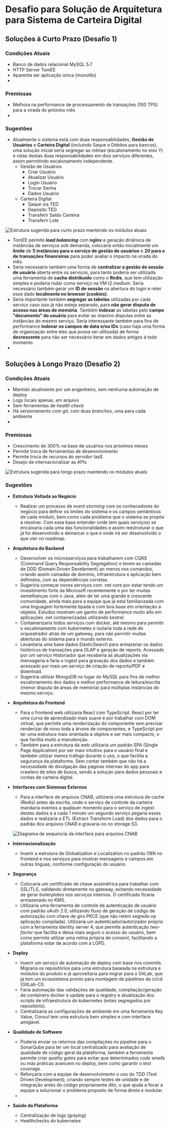 # Desafio para Solução de Arquitetura para Sistema de Carteira Digital



## Soluções à Curto Prazo (Desafio 1)

### Condições Atuais

- Banco de dados relacional MySQL 5.7
- HTTP Server TomEE
- Aparenta ser aplicação única (monolito)
- 

### Premissas

- Melhora na performance de processamento de transações (100 TPS) para a virada do próximo mês
- 

### Sugestões

- Atualmente o sistema está com duas responsabilidades, **Gestão de Usuários** e **Carteira Digital** (incluindo Saque e Débitos para bancos), uma solução inicial seria segregar as rotinas (escalonamento no eixo Y) e rotas destas duas responsabilidades em dois serviços diferentes, assim permitindo escalonamento independente.
  - Gestão de Usuários
    - Criar Usuário
    - Atualizar Usuário
    - Login Usuário
    - Trocar Senha
    - Dados Usuário
  - Carteira Digital
    - Saque via TED
    - Depósito TED
    - Transferir Saldo Carteira
    - Transferir Lote



![Estrutura sugerida para curto prazo mantendo os módulos atuais](.\DigitalWalletBeforeDFD.png)



- TomEE permite ***load balancing*** com **nginx** e geração dinâmica de instâncias de serviços sob demanda, colocaria então inicialmente um **limite** de **5 instâncias para o serviço de gestão de usuários** e **20 para o de transações financeiras** para poder avaliar o impacto na virada do mês.
- Seria necessário também uma forma de **centralizar a gestão de sessão de usuário** aberta entre os serviços, para tanto poderia ser utilizada uma ferramenta de **cache distribuído** como o **Redis**, que tem utilização simples e poderia rodar como serviço na VM t2.medium. Seria necessário também gerar um **ID de sessão** na abertura do login e reter esse dado **localmente no browser (cookies)**.
- Seria importante também **segregar as tabelas** utilizadas por cada serviço caso isso já não esteja separado, para **não gerar disputa de acesso nas áreas de memória**. Também **indexar** as tabelas pelo **campo "documento" do usuário** para evitar ao máximo disputas entre as instâncias do mesmo serviço. Seria interessante também para fins de performance **indexar os campos de data e/ou IDs** (caso haja uma forma de organização entre eles que possa ser utilizada) de forma **decrescente** para não ser necessário iterar em dados antigos à todo momento.
- 

## Soluções à Longo Prazo (Desafio 2)

### Condições Atuais

- Mantido atualmente por um engenheiro, sem nenhuma automação de deploy
- Logs locais apenas, em arquivo
- Sem ferramentas de *health check*
- Há versionamento com *git*, com duas *branches*, uma para cada ambiente
- 

### Premissas

- Crescimento de 300% na base de usuários nos próximos meses
- Permite troca de ferramentas de desenvolvimento
- Permite troca de recursos do servidor IaaS
- Desejo de internacionalizar as APIs



![Estrutura sugerida para longo prazo mantendo os módulos atuais](.\DigitalWalletDFD.png)



### Sugestões

- **Estrutura Voltada ao Negócio**

  - Realizar um processo de *event storming* com os conhecedores do negócio para definir os limites do sistema e os campos semânticos de cada módulo, bem como cada problema que o sistema se propõe a resolver. Com essa base entender onde (em quais serviços) se encaixaria cada uma das funcionalidades e assim reestruturar o que já foi desenvolvido e demarcar o que e onde irá ser desenvolvido o que vier no *roadmap*.

- **Arquitetura do Backend**

  - Desenvolver os microsserviços para trabalharem com CQRS (Command Query Responsability Segregation) e terem as camadas de DDD (Domain Driven Develpment) ao menos nos comandos, criando assim camadas de dominio, infraestrutura e aplicação bem definidos, com as dependências corretas.
  - Sugeriria começar novos serviços com .net core por estar tendo um investimento forte da Microsoft recentemente e por ter muitas semelhanças com o Java, além de ter uma grande e crescente comunidade, ainda mais para a equipe que já está familiarizada com uma linguagem fortemente tipada e com boa base em orientação a objetos. Estudos mostram um ganho de performance muito alto em aplicações .net containerizadas utilizando kestrel.
  - Containerizaria todos serviços com docker, até mesmo para permitir o escalonamento com kubernetes e isolaria toda a rede do orquestrador atrás de um gateway, para não permitir muitas aberturas do sistema para o mundo externo.
  - Levantaria uma base dados ElasticSearch para armazenar os dados históricos de transações para OLAP e geração de reports. Acessado por um serviço Historiador que receberia as atualizações via mensageria e faria o ingest para gravação dos dados e também acessado por mais um serviço de criação de reports/PDF e download.
  - Sugeriria utilizar MongoDB no lugar do MySQL para fins de melhor escalonamento dos dados e melhor performance de leitura/escrita (menor disputa de áreas de memória) para múltiplas instâncias do mesmo serviço.

- **Arquitetura do Frontend**

  - Para o frontend web utilizaria React com TypeScript. React por ter uma curva de aprendizado mais suave e por trabalhar com DOM virtual, que permite uma renderização do componente sem precisar renderizar de novo toda a árvore de componentes, e TypeScript por ter uma estrutura mais orientada a objetos e ser mais compacto, o que facilita muito a manutenção.
  - Também para a estrutura da web utilizaria um padrão SPA (Single Page Application) por ser mais intuitivo para o usuário final e também utilizar menos trafego durante o uso, o que facilita a segurança da plataforma. Sem contar também que não há a necessidade de divulgação das páginas internas do app para crawlers de sites de busca, sendo a solução para dados pessoais e contas de carteira digital.

- **Interfaces com Sistemas Externos**

  - Para a interface de arquivos CNAB, utilizaria uma estrutura de cache (Redis) antes da escrita, onde o serviço de controle da carteira mandaria eventos a qualquer momento para o serviço de ingest destes dados e a cada 1 minuto um segundo serviço pegaria esses dados e realizaria o ETL (Extract Transform Load) dos dados para o padrão dos arquivos CNAB e gravaria-os no storage S3.

    

  ![Diagrama de sequencia da interface para arquivos CNAB](.\InterfaceSD.png)

- **Internacionalização**

  - Inserir a estrutura de Globalization e Localization no padrão I18N no frontend e nos serviços para mostrar mensagens e campos em outras línguas, conforme configuração do usuário.

- **Segurança**

  - Colocaria um certificado de chave assimétrica para trabalhar com SSL/TLS, validando diretamente no gateway, evitando necessidade de gerar *boilerplates* nos serviços internos. O certificado ficaria armazenado no KMS.
  - Utilizaria uma ferramenta de controle de autenticação de usuário com padrão oAuth 2.0, utilizando fluxo de geração de código de autorização com chave de giro PKCE (que não retém segredo na aplicação compilada). Utilizaria um autenticador/autorizador próprio com a ferramenta identity server 4, que permite autenticação *two-factor* que facilita e deixa mais seguro o acesso do usuário, bem como permite utilizar uma rotina própria de *consent*, facilitando a plataforma estar de acordo com a LGPD.

- **Deploy**

  - Inserir um serviço de automação de deploy com base nos commits. Migraria os repositórios para uma estrutura baseada na estrutura e módulos do produto e já aproveitaria para migrar para o GitLab, que já tem um ecossistema pronto para montagem de pipelines de ci/cd (GitLab-CI). 
  - Faria automação das validações de qualidade, compilação/geração de containers docker e update para o registry e atualização dos scripts de infraestrutura do kubernetes (estes segregados por repositório).
  - Centralizaria as configurações de ambiente em uma ferramenta Key Value, Consul tem uma estrutura bem simples e com interface amigável.

- **Qualidade de Software**

  - Poderia enviar os retornos das compilações no pipeline para o SonarQube para ter um local centralizado para avaliação de qualidade de código geral da plataforma, também a ferramenta permite criar *quality gates* para evitar que determinados *code smells* ou más práticas avancem no deploy, bem como garantir o *test coverage*. 
  - Reforçaria com a equipe de desenvolvimento o uso do TDD (Test Driven Development), criando sempre testes de unidade e de integração antes do código propriamente dito, o que ajuda a focar a equipe a solucionar o problema proposto de forma direta e modular.
  - 

- **Saúde da Plataforma**

  - Centralização de logs (graylog)
  - Healthchecks do kubernetes

